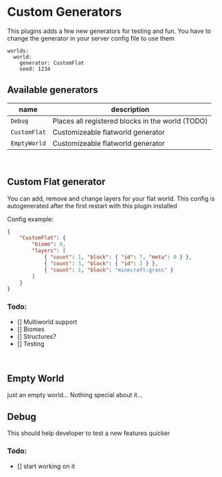 # Custom Generators

This plugins adds a few new generators for testing and fun.
You have to change the generator in your server config file to use them

```
worlds:
  world:
    generator: CustomFlat
    seed: 1234
```

## Available generators

| name         | description                                      |
| ------------ | ------------------------------------------------ |
| `Debug`      | Places all registered blocks in the world (TODO) |
| `CustomFlat` | Customizeable flatworld generator                |
| `EmptyWorld` | Customizeable flatworld generator                |

<br />

## Custom Flat generator

You can add, remove and change layers for your flat world.
This config is autogenerated after the first restart with this plugin installed

Config example:

```json
{
    "CustomFlat": {
        "biome": 0,
        "layers": [
            { "count": 1, "block": { "id": 7, "meta": 0 } },
            { "count": 3, "block": { "id": 2 } },
            { "count": 1, "block": "minecraft:grass" }
        ]
    }
}
```

### Todo:

-   [] Multiworld support
-   [] Biomes
-   [] Structures?
-   [] Testing

<br />

## Empty World

just an empty world... Nothing special about it...

## Debug

This should help developer to test a new features quicker

### Todo:

-   [] start working on it

